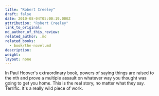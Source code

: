 ```yaml
---
title: "Robert Creeley"
draft: false
date: 2010-08-04T05:00:19.000Z
attribution: "Robert Creeley"
link_to_original:
nd_author_of_this_review:
related_author: .md
related_books:
  - book/the-novel.md
description:
weight:
layout: none
---
```

In Paul Hoover's extraordinary book, powers of saying things are raised to the nth and prove a multiple assault on whatever way you thought was going to get you home. This is the real story, no matter what they say. Terrific. It's a really wild piece of work.

